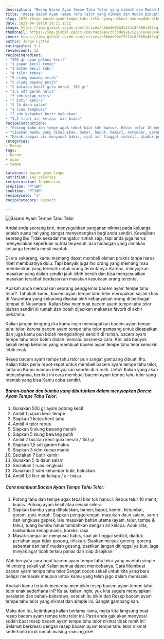 ```yaml
---
description: "Resep Bacem Ayam Tempe Tahu Telor yang nikmat dan Mudah Dibuat"
title: "Resep Bacem Ayam Tempe Tahu Telor yang nikmat dan Mudah Dibuat"
slug: 1078-resep-bacem-ayam-tempe-tahu-telor-yang-nikmat-dan-mudah-dibuat
date: 2021-04-19T18:19:21.151Z
image: https://img-global.cpcdn.com/recipes/c5bbde92e2522bc8/680x482cq70/bacem-ayam-tempe-tahu-telor-foto-resep-utama.jpg
thumbnail: https://img-global.cpcdn.com/recipes/c5bbde92e2522bc8/680x482cq70/bacem-ayam-tempe-tahu-telor-foto-resep-utama.jpg
cover: https://img-global.cpcdn.com/recipes/c5bbde92e2522bc8/680x482cq70/bacem-ayam-tempe-tahu-telor-foto-resep-utama.jpg
author: Jorge Little
ratingvalue: 3.1
reviewcount: 12
recipeingredient:
- "500 gr ayam potong kecil"
- "1 papan kecil tempe"
- "1 kotak kecil tahu"
- "4 telor rebus"
- "9 siung bawang merah"
- "5 siung bawang putih"
- "2 bulatan kecil gula merah  150 gr"
- "1,5 sdt garam halus"
- "3 sdm kecap manis"
- "7 butir kemiri"
- "5 lb daun salam"
- "1 ruas lengkuas"
- "2 sdm ketumbar butir haluskan"
- "1,5 liter air kelapa  air biasa"
recipeinstructions:
- "Potong tahu dan tempe agak tebal biar tdk hancur. Rebus telur 10 menit, kupas. Potong ayam kecil atau sesuai selera"
- "Siapkan bumbu yang dihaluskan, bamer, baput, kemiri, ketumbar, garam, gula merah. Siapkan penggorengan, masukan daun salam, sereh dan lengkuas geprek, lalu masukan bahan utama (ayam, telur, tempe &amp; tahu), tuang bumbu halus tambahkan dengan air kelapa. Aduk rata, tambahkan kecap manis, koreksi rasa"
- "Masak sampai air menyusut habis, saat air tinggal sedikit, diaduk perlahan agar tidak gosong, tiriskan. Siapkan minyak goreng, goreng sebentar dan hati’ mudah gosong, pastikan jangan ditinggal ya bun, jaga minyak agar tidak terlalu panas dan siap disajikan"
categories:
- Resep
tags:
- bacem
- ayam
- tempe

katakunci: bacem ayam tempe 
nutrition: 142 calories
recipecuisine: Indonesian
preptime: "PT16M"
cooktime: "PT39M"
recipeyield: "1"
recipecategory: Dessert

---
```



![Bacem Ayam Tempe Tahu Telor](https://img-global.cpcdn.com/recipes/c5bbde92e2522bc8/680x482cq70/bacem-ayam-tempe-tahu-telor-foto-resep-utama.jpg)

Andai anda seorang istri, menyuguhkan panganan nikmat pada keluarga adalah suatu hal yang sangat menyenangkan bagi anda sendiri. Kewajiban seorang ibu Tidak sekadar mengatur rumah saja, tapi anda juga harus menyediakan keperluan nutrisi terpenuhi dan hidangan yang dimakan keluarga tercinta mesti mantab.

Di era  sekarang, kamu memang dapat membeli olahan praktis tanpa harus ribet membuatnya dulu. Tapi banyak juga lho orang yang memang mau memberikan yang terenak untuk orang tercintanya. Karena, menyajikan masakan yang diolah sendiri jauh lebih bersih dan bisa menyesuaikan masakan tersebut berdasarkan masakan kesukaan orang tercinta. 



Apakah anda merupakan seorang penggemar bacem ayam tempe tahu telor?. Tahukah kamu, bacem ayam tempe tahu telor merupakan sajian khas di Nusantara yang sekarang disukai oleh kebanyakan orang di berbagai tempat di Nusantara. Kalian bisa membuat bacem ayam tempe tahu telor olahan sendiri di rumah dan boleh dijadikan makanan favorit di akhir pekanmu.

Kalian jangan bingung jika kamu ingin mendapatkan bacem ayam tempe tahu telor, karena bacem ayam tempe tahu telor gampang untuk didapatkan dan juga kamu pun boleh mengolahnya sendiri di rumah. bacem ayam tempe tahu telor boleh diolah memalui beraneka cara. Kini ada banyak sekali resep kekinian yang membuat bacem ayam tempe tahu telor semakin lebih enak.

Resep bacem ayam tempe tahu telor pun sangat gampang dibuat, lho. Kalian tidak perlu repot-repot untuk membeli bacem ayam tempe tahu telor, lantaran Kamu mampu menyajikan sendiri di rumah. Untuk Kalian yang akan mencobanya, berikut ini cara membuat bacem ayam tempe tahu telor yang mantab yang bisa Kamu coba sendiri.

<!--inarticleads1-->

##### Bahan-bahan dan bumbu yang dibutuhkan dalam menyiapkan Bacem Ayam Tempe Tahu Telor:

1. Gunakan 500 gr ayam potong kecil
1. Ambil 1 papan kecil tempe
1. Siapkan 1 kotak kecil tahu
1. Ambil 4 telor rebus
1. Siapkan 9 siung bawang merah
1. Siapkan 5 siung bawang putih
1. Ambil 2 bulatan kecil gula merah / 150 gr
1. Siapkan 1,5 sdt garam halus
1. Siapkan 3 sdm kecap manis
1. Sediakan 7 butir kemiri
1. Gunakan 5 lb daun salam
1. Sediakan 1 ruas lengkuas
1. Gunakan 2 sdm ketumbar butir, haluskan
1. Ambil 1,5 liter air kelapa / air biasa




<!--inarticleads2-->

##### Cara membuat Bacem Ayam Tempe Tahu Telor:

1. Potong tahu dan tempe agak tebal biar tdk hancur. Rebus telur 10 menit, kupas. Potong ayam kecil atau sesuai selera
1. Siapkan bumbu yang dihaluskan, bamer, baput, kemiri, ketumbar, garam, gula merah. Siapkan penggorengan, masukan daun salam, sereh dan lengkuas geprek, lalu masukan bahan utama (ayam, telur, tempe &amp; tahu), tuang bumbu halus tambahkan dengan air kelapa. Aduk rata, tambahkan kecap manis, koreksi rasa
1. Masak sampai air menyusut habis, saat air tinggal sedikit, diaduk perlahan agar tidak gosong, tiriskan. Siapkan minyak goreng, goreng sebentar dan hati’ mudah gosong, pastikan jangan ditinggal ya bun, jaga minyak agar tidak terlalu panas dan siap disajikan




Wah ternyata cara buat bacem ayam tempe tahu telor yang mantab simple ini enteng sekali ya! Kalian semua dapat mencobanya. Cara Membuat bacem ayam tempe tahu telor Sangat cocok sekali untuk kita yang baru belajar memasak maupun untuk kamu yang telah jago dalam memasak.

Apakah kamu tertarik mencoba membikin resep bacem ayam tempe tahu telor enak sederhana ini? Kalau kalian ingin, yuk kita segera menyiapkan peralatan dan bahan-bahannya, setelah itu bikin deh Resep bacem ayam tempe tahu telor yang nikmat dan simple ini. Sangat gampang kan. 

Maka dari itu, ketimbang kalian berlama-lama, maka kita langsung buat resep bacem ayam tempe tahu telor ini. Pasti anda gak akan menyesal sudah buat resep bacem ayam tempe tahu telor nikmat tidak rumit ini! Selamat berkreasi dengan resep bacem ayam tempe tahu telor nikmat sederhana ini di rumah masing-masing,oke!.

